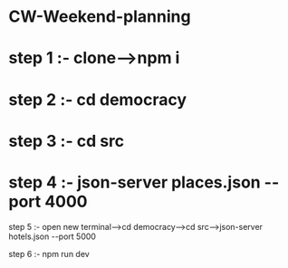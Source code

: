 # CW-Weekend-planning

# step 1 :- clone-->npm i

# step 2 :- cd democracy

# step 3 :- cd src

# step 4 :- json-server places.json --port 4000

step 5 :- open new terminal-->cd democracy-->cd src-->json-server hotels.json --port 5000

step 6 :- npm run dev


